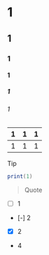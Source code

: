 # 1

## 1

### 1

#### 1

##### 1

###### 1

| 1 | 1 | 1 |
| - | - | - |
| 1 | 1 | 1 |

> [!TIP]
>
>```lua {filename="alpha.lua"}
>print(1)
>```

> Quote

- [ ] 1

- [-] 2

- [x] 2

-  4
